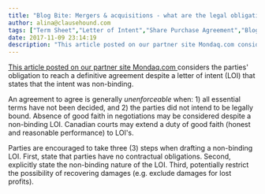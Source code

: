 ```yaml
---
title: "Blog Bite: Mergers & acquisitions - what are the legal obligations of a non-binding letter of intent?"
author: alina@clausehound.com
tags: ["Term Sheet","Letter of Intent","Share Purchase Agreement","Blog Bites","Mondaq","Investor Term Sheet","Memorandum of Understanding"]
date: 2017-11-09 23:14:19
description: "This article posted on our partner site Mondaq.com considers a parties obligation to reach a definitive agreement despite a letter of intent (LOI) that states that the intent was non-binding. An agr..."
---
```


[This article posted on our partner site Mondaq.com ](http://www.mondaq.com/canada/x/534324/Contract+Law/How+Firm+Is+Your+Handshake+Letters+Of+Intent+In+MA) considers the parties' obligation to reach a definitive agreement despite a letter of intent (LOI) that states that the intent was non-binding.

An agreement to agree is generally *unenforceable* when: 1) all essential terms have not been decided, and 2) the parties did not intend to be legally bound. Absence of good faith in negotiations may be considered despite a non-binding LOI. Canadian courts may extend a duty of good faith (honest and reasonable performance) to LOI's.

Parties are encouraged to take three (3) steps when drafting a non-binding LOI. First, state that parties have no contractual obligations. Second, explicitly state the non-binding nature of the LOI. Third, potentially restrict the possibility of recovering damages (e.g. exclude damages for lost profits).
